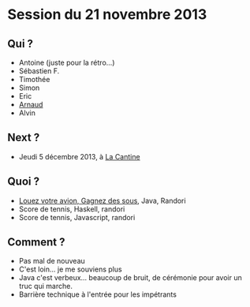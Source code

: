 # Session du 21 novembre 2013

## Qui ?

* Antoine (juste pour la rétro...)
* Sébastien F.
* Timothée
* Simon
* Eric
* [Arnaud](http://github.com/abailly)
* Alvin

## Next ?

* Jeudi 5 décembre 2013, à [La Cantine](http://cantine.atlantic2.org/evenements/coding-dojo-4/)

## Quoi ?

* [Louez votre avion, Gagnez des sous](http://wiki.agile-france.org/cgi-bin/wiki.pl?DojoDeveloppement/LouezVotreAvionEtGagnezDesSous), Java, Randori
* Score de tennis, Haskell, randori
* Score de tennis, Javascript, randori

## Comment ?

* Pas mal de nouveau
* C'est loin... je me souviens plus
* Java c'est verbeux... beaucoup de bruit, de cérémonie pour avoir un truc qui marche.
* Barrière technique à l'entrée pour les impétrants
